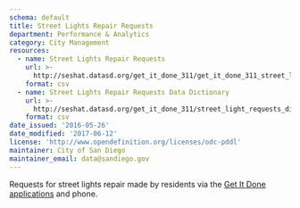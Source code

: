```yaml
---
schema: default
title: Street Lights Repair Requests
department: Performance & Analytics
category: City Management
resources:
  - name: Street Lights Repair Requests
    url: >-
      http://seshat.datasd.org/get_it_done_311/get_it_done_311_street_light_requests_datasd.csv
    format: csv
  - name: Street Lights Repair Requests Data Dictionary
    url: >-
      http://seshat.datasd.org/get_it_done_311/street_light_requests_dictionary_datasd.csv
    format: csv
date_issued: '2016-05-26'
date_modified: '2017-06-12'
license: 'http://www.opendefinition.org/licenses/odc-pddl'
maintainer: City of San Diego
maintainer_email: data@sandiego.gov
---
```

Requests for street lights repair made by residents via the
<a href="https://www.sandiego.gov/get-it-done" target="_blank" rel="noopener">
Get It Done applications</a> and phone.
